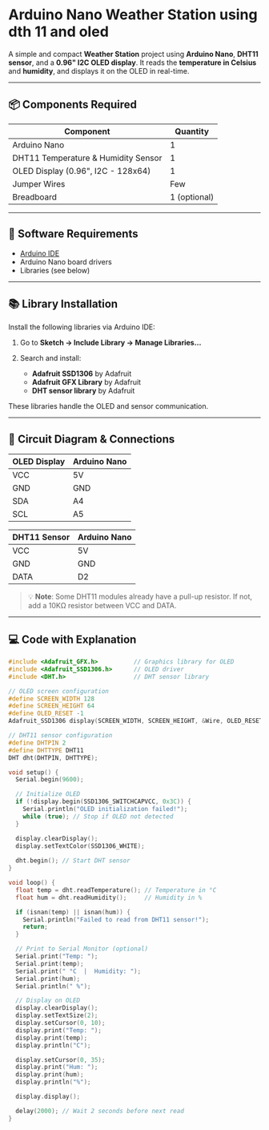 # Arduino Nano Weather Station using dth 11 and oled

A simple and compact **Weather Station** project using **Arduino Nano**, **DHT11 sensor**, and a **0.96" I2C OLED display**. It reads the **temperature in Celsius** and **humidity**, and displays it on the OLED in real-time.

---

## 📦 Components Required

| Component               | Quantity |
|------------------------|----------|
| Arduino Nano           | 1        |
| DHT11 Temperature & Humidity Sensor | 1 |
| OLED Display (0.96", I2C - 128x64) | 1 |
| Jumper Wires           | Few      |
| Breadboard             | 1 (optional) |

---

## 🧰 Software Requirements

- [Arduino IDE](https://www.arduino.cc/en/software)
- Arduino Nano board drivers
- Libraries (see below)

---

## 📚 Library Installation

Install the following libraries via Arduino IDE:

1. Go to **Sketch → Include Library → Manage Libraries…**
2. Search and install:

   - **Adafruit SSD1306** by Adafruit  
   - **Adafruit GFX Library** by Adafruit  
   - **DHT sensor library** by Adafruit

These libraries handle the OLED and sensor communication.

---

## 🔌 Circuit Diagram & Connections

| OLED Display | Arduino Nano |
|--------------|--------------|
| VCC          | 5V           |
| GND          | GND          |
| SDA          | A4           |
| SCL          | A5           |

| DHT11 Sensor | Arduino Nano |
|--------------|--------------|
| VCC          | 5V           |
| GND          | GND          |
| DATA         | D2           |

> 💡 **Note**: Some DHT11 modules already have a pull-up resistor. If not, add a 10KΩ resistor between VCC and DATA.

---

## 💻 Code with Explanation

```cpp
#include <Adafruit_GFX.h>          // Graphics library for OLED
#include <Adafruit_SSD1306.h>      // OLED driver
#include <DHT.h>                   // DHT sensor library

// OLED screen configuration
#define SCREEN_WIDTH 128
#define SCREEN_HEIGHT 64
#define OLED_RESET -1
Adafruit_SSD1306 display(SCREEN_WIDTH, SCREEN_HEIGHT, &Wire, OLED_RESET);

// DHT11 sensor configuration
#define DHTPIN 2
#define DHTTYPE DHT11
DHT dht(DHTPIN, DHTTYPE);

void setup() {
  Serial.begin(9600);

  // Initialize OLED
  if (!display.begin(SSD1306_SWITCHCAPVCC, 0x3C)) {
    Serial.println("OLED initialization failed!");
    while (true); // Stop if OLED not detected
  }

  display.clearDisplay();
  display.setTextColor(SSD1306_WHITE);
  
  dht.begin(); // Start DHT sensor
}

void loop() {
  float temp = dht.readTemperature(); // Temperature in °C
  float hum = dht.readHumidity();     // Humidity in %

  if (isnan(temp) || isnan(hum)) {
    Serial.println("Failed to read from DHT11 sensor!");
    return;
  }

  // Print to Serial Monitor (optional)
  Serial.print("Temp: ");
  Serial.print(temp);
  Serial.print(" °C  |  Humidity: ");
  Serial.print(hum);
  Serial.println(" %");

  // Display on OLED
  display.clearDisplay();
  display.setTextSize(2);
  display.setCursor(0, 10);
  display.print("Temp: ");
  display.print(temp);
  display.println("C");

  display.setCursor(0, 35);
  display.print("Hum: ");
  display.print(hum);
  display.println("%");

  display.display();

  delay(2000); // Wait 2 seconds before next read
}
